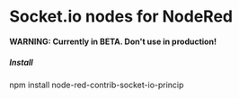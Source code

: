 # Socket.io nodes for NodeRed

**WARNING: Currently in BETA. Don't use in production!**

##### Install 

npm install node-red-contrib-socket-io-princip
